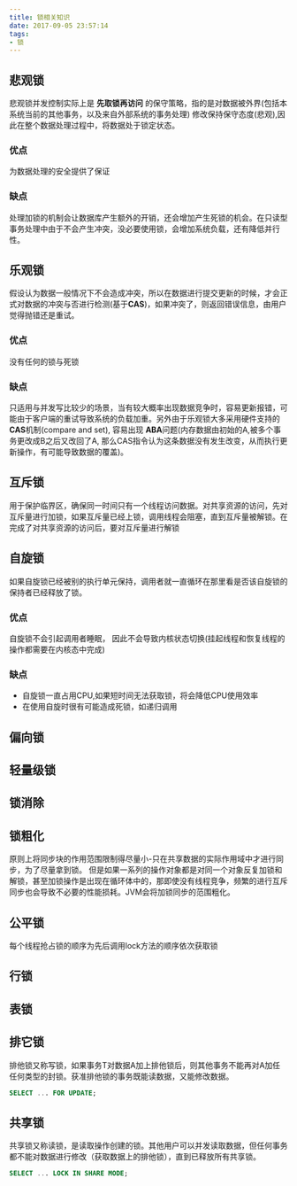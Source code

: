 ```yaml
---
title: 锁相关知识
date: 2017-09-05 23:57:14
tags:
- 锁
---
```


## 悲观锁

悲观锁并发控制实际上是 **先取锁再访问** 的保守策略，指的是对数据被外界(包括本系统当前的其他事务，以及来自外部系统的事务处理) 修改保持保守态度(悲观),因此在整个数据处理过程中，将数据处于锁定状态。

<!-- more -->

### 优点

为数据处理的安全提供了保证

### 缺点

处理加锁的机制会让数据库产生额外的开销，还会增加产生死锁的机会。在只读型事务处理中由于不会产生冲突，没必要使用锁，会增加系统负载，还有降低并行性。


## 乐观锁

假设认为数据一般情况下不会造成冲突，所以在数据进行提交更新的时候，才会正式对数据的冲突与否进行检测(基于**CAS**)，如果冲突了，则返回错误信息，由用户觉得抛错还是重试。

### 优点

没有任何的锁与死锁

### 缺点

只适用与并发写比较少的场景，当有较大概率出现数据竞争时，容易更新报错，可能由于客户端的重试导致系统的负载加重。另外由于乐观锁大多采用硬件支持的 **CAS**机制(compare and set), 容易出现 **ABA**问题(内存数据由初始的A,被多个事务更改成B之后又改回了A, 那么CAS指令认为这条数据没有发生改变，从而执行更新操作，有可能导致数据的覆盖)。

## 互斥锁

用于保护临界区，确保同一时间只有一个线程访问数据。对共享资源的访问，先对互斥量进行加锁，如果互斥量已经上锁，调用线程会阻塞，直到互斥量被解锁。在完成了对共享资源的访问后，要对互斥量进行解锁

## 自旋锁

如果自旋锁已经被别的执行单元保持，调用者就一直循环在那里看是否该自旋锁的保持者已经释放了锁。

### 优点

自旋锁不会引起调用者睡眠， 因此不会导致内核状态切换(挂起线程和恢复线程的操作都需要在内核态中完成)

### 缺点

- 自旋锁一直占用CPU,如果短时间无法获取锁，将会降低CPU使用效率
- 在使用自旋时很有可能造成死锁，如递归调用

## 偏向锁

## 轻量级锁

## 锁消除

## 锁粗化

原则上将同步块的作用范围限制得尽量小-只在共享数据的实际作用域中才进行同步，为了尽量拿到锁。
但是如果一系列的操作对象都是对同一个对象反复加锁和解锁，甚至加锁操作是出现在循环体中的，那即使没有线程竞争，频繁的进行互斥同步也会导致不必要的性能损耗。JVM会将加锁同步的范围粗化。

## 公平锁

每个线程抢占锁的顺序为先后调用lock方法的顺序依次获取锁

## 行锁

## 表锁

## 排它锁

排他锁又称写锁，如果事务T对数据A加上排他锁后，则其他事务不能再对A加任任何类型的封锁。获准排他锁的事务既能读数据，又能修改数据。

```sql
SELECT ... FOR UPDATE;
```

## 共享锁

共享锁又称读锁，是读取操作创建的锁。其他用户可以并发读取数据，但任何事务都不能对数据进行修改（获取数据上的排他锁），直到已释放所有共享锁。

```sql
SELECT ... LOCK IN SHARE MODE;
```
